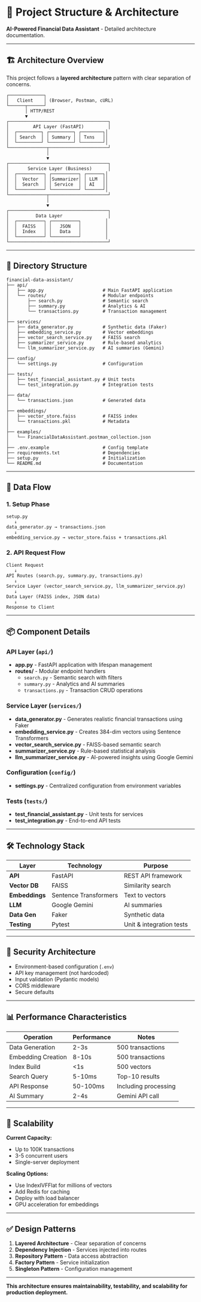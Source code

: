# 📁 Project Structure & Architecture

**AI-Powered Financial Data Assistant** - Detailed architecture documentation.

---

## 🏗️ Architecture Overview

This project follows a **layered architecture** pattern with clear separation of concerns.

```
┌─────────────┐
│   Client    │ (Browser, Postman, cURL)
└──────┬──────┘
       │ HTTP/REST
       ▼
┌─────────────────────────────────────┐
│         API Layer (FastAPI)         │
│  ┌─────────┐ ┌─────────┐ ┌────────┐│
│  │ Search  │ │ Summary │ │ Txns   ││
│  └─────────┘ └─────────┘ └────────┘│
└──────────────┬──────────────────────┘
               │
               ▼
┌─────────────────────────────────────┐
│       Service Layer (Business)      │
│  ┌──────────┐ ┌──────────┐ ┌──────┐│
│  │  Vector  │ │Summarizer│ │ LLM  ││
│  │  Search  │ │ Service  │ │ AI   ││
│  └──────────┘ └──────────┘ └──────┘│
└──────────────┬──────────────────────┘
               │
               ▼
┌─────────────────────────────────────┐
│          Data Layer                 │
│  ┌──────────┐ ┌──────────┐         │
│  │  FAISS   │ │   JSON   │         │
│  │  Index   │ │   Data   │         │
│  └──────────┘ └──────────┘         │
└─────────────────────────────────────┘
```

---

## 📂 Directory Structure

```
financial-data-assistant/
├── api/
│   ├── app.py                      # Main FastAPI application
│   └── routes/                     # Modular endpoints
│       ├── search.py               # Semantic search
│       ├── summary.py              # Analytics & AI
│       └── transactions.py         # Transaction management
│
├── services/
│   ├── data_generator.py           # Synthetic data (Faker)
│   ├── embedding_service.py        # Vector embeddings
│   ├── vector_search_service.py    # FAISS search
│   ├── summarizer_service.py       # Rule-based analytics
│   └── llm_summarizer_service.py   # AI summaries (Gemini)
│
├── config/
│   └── settings.py                 # Configuration
│
├── tests/
│   ├── test_financial_assistant.py # Unit tests
│   └── test_integration.py         # Integration tests
│
├── data/
│   └── transactions.json           # Generated data
│
├── embeddings/
│   ├── vector_store.faiss          # FAISS index
│   └── transactions.pkl            # Metadata
│
├── examples/
│   └── FinancialDataAssistant.postman_collection.json
│
├── .env.example                    # Config template
├── requirements.txt                # Dependencies
├── setup.py                        # Initialization
└── README.md                       # Documentation
```

---

## 🔄 Data Flow

### 1. Setup Phase
```
setup.py
   ↓
data_generator.py → transactions.json
   ↓
embedding_service.py → vector_store.faiss + transactions.pkl
```

### 2. API Request Flow
```
Client Request
   ↓
API Routes (search.py, summary.py, transactions.py)
   ↓
Service Layer (vector_search_service.py, llm_summarizer_service.py)
   ↓
Data Layer (FAISS index, JSON data)
   ↓
Response to Client
```

---

## 📦 Component Details

### API Layer (`api/`)
- **app.py** - FastAPI application with lifespan management
- **routes/** - Modular endpoint handlers
  - `search.py` - Semantic search with filters
  - `summary.py` - Analytics and AI summaries
  - `transactions.py` - Transaction CRUD operations

### Service Layer (`services/`)
- **data_generator.py** - Generates realistic financial transactions using Faker
- **embedding_service.py** - Creates 384-dim vectors using Sentence Transformers
- **vector_search_service.py** - FAISS-based semantic search
- **summarizer_service.py** - Rule-based statistical analysis
- **llm_summarizer_service.py** - AI-powered insights using Google Gemini

### Configuration (`config/`)
- **settings.py** - Centralized configuration from environment variables

### Tests (`tests/`)
- **test_financial_assistant.py** - Unit tests for services
- **test_integration.py** - End-to-end API tests

---

## 🛠️ Technology Stack

| Layer | Technology | Purpose |
|-------|-----------|----------|
| **API** | FastAPI | REST API framework |
| **Vector DB** | FAISS | Similarity search |
| **Embeddings** | Sentence Transformers | Text to vectors |
| **LLM** | Google Gemini | AI summaries |
| **Data Gen** | Faker | Synthetic data |
| **Testing** | Pytest | Unit & integration tests |

---

## 🔐 Security Architecture

- Environment-based configuration (`.env`)
- API key management (not hardcoded)
- Input validation (Pydantic models)
- CORS middleware
- Secure defaults

---

## 📊 Performance Characteristics

| Operation | Performance | Notes |
|-----------|------------|-------|
| Data Generation | 2-3s | 500 transactions |
| Embedding Creation | 8-10s | 500 transactions |
| Index Build | <1s | 500 vectors |
| Search Query | 5-10ms | Top-10 results |
| API Response | 50-100ms | Including processing |
| AI Summary | 2-4s | Gemini API call |

---

## 🚀 Scalability

**Current Capacity:**
- Up to 100K transactions
- 3-5 concurrent users
- Single-server deployment

**Scaling Options:**
- Use IndexIVFFlat for millions of vectors
- Add Redis for caching
- Deploy with load balancer
- GPU acceleration for embeddings

---

## ✅ Design Patterns

1. **Layered Architecture** - Clear separation of concerns
2. **Dependency Injection** - Services injected into routes
3. **Repository Pattern** - Data access abstraction
4. **Factory Pattern** - Service initialization
5. **Singleton Pattern** - Configuration management

---

**This architecture ensures maintainability, testability, and scalability for production deployment.**
